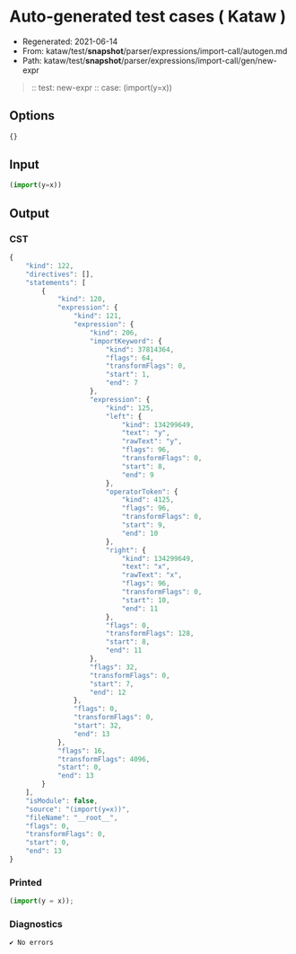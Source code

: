 # Auto-generated test cases ( Kataw )
- Regenerated: 2021-06-14
- From: kataw/test/__snapshot__/parser/expressions/import-call/autogen.md
- Path: kataw/test/__snapshot__/parser/expressions/import-call/gen/new-expr
> :: test: new-expr
> :: case: (import(y=x))
## Options

`````js
{}
`````
## Input

`````js
(import(y=x))
`````
## Output

### CST

```javascript
{
    "kind": 122,
    "directives": [],
    "statements": [
        {
            "kind": 120,
            "expression": {
                "kind": 121,
                "expression": {
                    "kind": 206,
                    "importKeyword": {
                        "kind": 37814364,
                        "flags": 64,
                        "transformFlags": 0,
                        "start": 1,
                        "end": 7
                    },
                    "expression": {
                        "kind": 125,
                        "left": {
                            "kind": 134299649,
                            "text": "y",
                            "rawText": "y",
                            "flags": 96,
                            "transformFlags": 0,
                            "start": 8,
                            "end": 9
                        },
                        "operatorToken": {
                            "kind": 4125,
                            "flags": 96,
                            "transformFlags": 0,
                            "start": 9,
                            "end": 10
                        },
                        "right": {
                            "kind": 134299649,
                            "text": "x",
                            "rawText": "x",
                            "flags": 96,
                            "transformFlags": 0,
                            "start": 10,
                            "end": 11
                        },
                        "flags": 0,
                        "transformFlags": 128,
                        "start": 8,
                        "end": 11
                    },
                    "flags": 32,
                    "transformFlags": 0,
                    "start": 7,
                    "end": 12
                },
                "flags": 0,
                "transformFlags": 0,
                "start": 32,
                "end": 13
            },
            "flags": 16,
            "transformFlags": 4096,
            "start": 0,
            "end": 13
        }
    ],
    "isModule": false,
    "source": "(import(y=x))",
    "fileName": "__root__",
    "flags": 0,
    "transformFlags": 0,
    "start": 0,
    "end": 13
}
```

### Printed

```javascript
(import(y = x));
```

### Diagnostics

```javascript
✔ No errors
```


